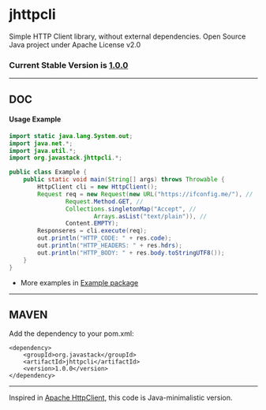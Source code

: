 # jhttpcli

Simple HTTP Client library, without external dependencies. Open Source Java project under Apache License v2.0

### Current Stable Version is [1.0.0](https://search.maven.org/#search%7Cga%7C1%7Cg%3Aorg.javastack%20a%3Ajhttpcli)

---

## DOC

#### Usage Example

```java
import static java.lang.System.out;
import java.net.*;
import java.util.*;
import org.javastack.jhttpcli.*;

public class Example {
	public static void main(String[] args) throws Throwable {
		HttpClient cli = new HttpClient();
		Request req = new Request(new URL("https://ifconfig.me/"), //
				Request.Method.GET, //
				Collections.singletonMap("Accept", //
						Arrays.asList("text/plain")), //
				Content.EMPTY);
		Responseres = cli.execute(req);
		out.println("HTTP_CODE: " + res.code);
		out.println("HTTP_HEADERS: " + res.hdrs);
		out.println("HTTP_BODY: " + res.body.toStringUTF8());
	}
}
```

* More examples in [Example package](https://github.com/ggrandes/jhttpcli/tree/master/src/main/java/org/javastack/jhttpcli/example/)

---

## MAVEN

Add the dependency to your pom.xml:

    <dependency>
        <groupId>org.javastack</groupId>
        <artifactId>jhttpcli</artifactId>
        <version>1.0.0</version>
    </dependency>

---
Inspired in [Apache HttpClient](https://hc.apache.org/), this code is Java-minimalistic version.
